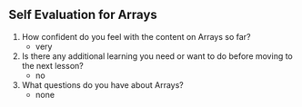 ## Self Evaluation for Arrays
1) How confident do you feel with the content on Arrays so far?
    - very
2) Is there any additional learning you need or want to do before moving to the next lesson?
    - no
3) What questions do you have about Arrays?
    - none